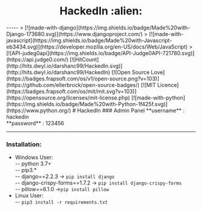 <div align="center">	
	<h1>HackedIn :alien:</h1>
</div>
-----
> [![made-with-django](https://img.shields.io/badge/Made%20with-Django-173680.svg)](https://www.djangoproject.com/)
> [![made-with-javascript](https://img.shields.io/badge/Made%20with-Javascript-eb3434.svg)](https://developer.mozilla.org/en-US/docs/Web/JavaScript)
> [![API-judeg0api](https://img.shields.io/badge/API-Judge0API-721780.svg)](https://api.judge0.com/)
	[![HitCount](http://hits.dwyl.io/darshanc99/HackedIn.svg)](http://hits.dwyl.io/darshanc99/HackedIn)
  [![Open Source Love](https://badges.frapsoft.com/os/v1/open-source.png?v=103)](https://github.com/ellerbrock/open-source-badges/)  [![MIT Licence](https://badges.frapsoft.com/os/mit/mit.svg?v=103)](https://opensource.org/licenses/mit-license.php)  [![made-with-python](https://img.shields.io/badge/Made%20with-Python-1f425f.svg)](https://www.python.org/)
# HackedIn
### Admin Panel
**username** : hackedin<br/>
**password** : 123456



------
### Installation:
- Windows User:<br/>
-- python 3.7+<br/>
-- pip3.*<br/>
-- django==2.2.3 -> ```pip install django```<br/>
-- django-crispy-forms==1.7.2 -> ```pip install django-crispy-forms```<br/>
-- pillow==6.1.0 ->```pip install pillow```<br/>
- Linux User:<br/>
-- ```pip3 install -r requirements.txt```
